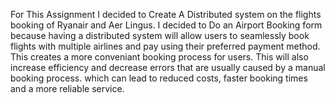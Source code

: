 For This Assignment I decided to Create A Distributed system on the flights booking of Ryanair and Aer Lingus. I decided to Do an Airport Booking form because having
a distributed system will allow users to seamlessly book flights with multiple airlines and pay using their preferred payment method. This creates a more conveniant
booking process for users.
This will also increase efficiency and decrease errors that are usually caused by a manual booking process. which can lead to reduced costs, faster booking times and a more reliable service.
